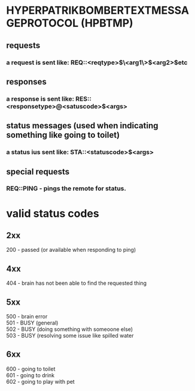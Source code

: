 # HYPERPATRIKBOMBERTEXTMESSAGEPROTOCOL (HPBTMP)

## requests
### a request is sent like: REQ::\<reqtype\>$\<arg1\>$\<arg2\>$etc
## responses
### a response is sent like: RES::\<responsetype\>@\<satuscode\>$\<args\>
## status messages (used when indicating something like going to toilet)
### a status ius sent like: STA::\<statuscode\>$\<args\>

## special requests
### REQ::PING - pings the remote for status.

# valid status codes
## 2xx
200 - passed (or available when responding to ping)
## 4xx
404 - brain has not been able to find the requested thing
## 5xx
500 - brain error<br>
501 - BUSY (general)<br>
502 - BUSY (doing something with someoone else)<br>
503 - BUSY (resolving some issue like spilled water
## 6xx
600 - going to toilet<br>
601 - going to drink<br>
602 - going to play with pet
